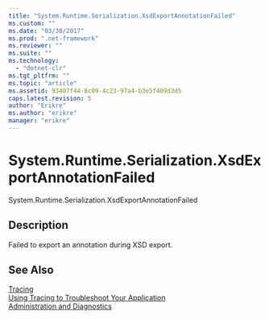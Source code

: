 ```yaml
---
title: "System.Runtime.Serialization.XsdExportAnnotationFailed"
ms.custom: ""
ms.date: "03/30/2017"
ms.prod: ".net-framework"
ms.reviewer: ""
ms.suite: ""
ms.technology: 
  - "dotnet-clr"
ms.tgt_pltfrm: ""
ms.topic: "article"
ms.assetid: 93407f44-8c09-4c23-97a4-b3e5f409d3d5
caps.latest.revision: 5
author: "Erikre"
ms.author: "erikre"
manager: "erikre"
---
```

# System.Runtime.Serialization.XsdExportAnnotationFailed
System.Runtime.Serialization.XsdExportAnnotationFailed  
  
## Description  
 Failed to export an annotation during XSD export.  
  
## See Also  
 [Tracing](../../../../../docs/framework/wcf/diagnostics/tracing/index.md)   
 [Using Tracing to Troubleshoot Your Application](../../../../../docs/framework/wcf/diagnostics/tracing/using-tracing-to-troubleshoot-your-application.md)   
 [Administration and Diagnostics](../../../../../docs/framework/wcf/diagnostics/index.md)
